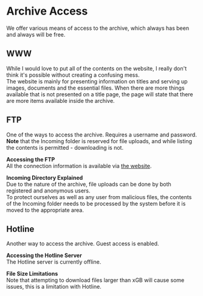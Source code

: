 # Archive Access
We offer various means of access to the archive, which always has been and always will be free.

## WWW
While I would love to put all of the contents on the website, I really don't think it's possible without creating a confusing mess.  
The website is mainly for presenting information on titles and serving up images, documents and the essential files. When there are more things available that is not presented on a title page, the page will state that there are more items available inside the archive.

## FTP
One of the ways to access the archive. Requires a username and password.  
**Note** that the Incoming folder is reserved for file uploads, and while listing the contents is permitted - downloading is not.

**Accessing the FTP**  
All the connection information is available via [the website](http://macintosh.garden/ftp).

**Incoming Directory Explained**  
Due to the nature of the archive, file uploads can be done by both registered and anonymous users.  
To protect ourselves as well as any user from malicious files, the contents of the Incoming folder needs to be processed by the system before it is moved to the appropriate area.

## Hotline
Another way to access the archive. Guest access is enabled.

**Accessing the Hotline Server**  
The Hotline server is currently offline.

**File Size Limitations**  
Note that attempting to download files larger than xGB will cause some issues, this is a limitation with Hotline.
